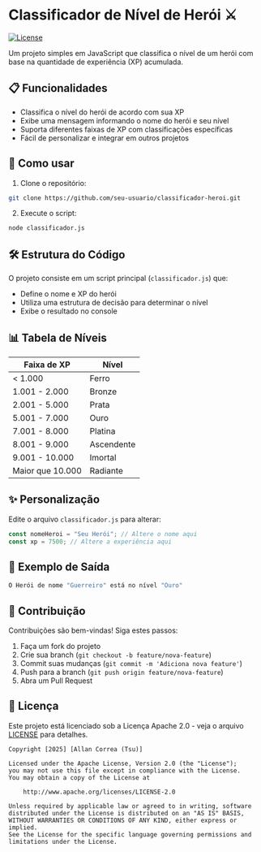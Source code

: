 # Classificador de Nível de Herói ⚔

[![License](https://img.shields.io/badge/License-Apache%202.0-blue.svg)](https://opensource.org/licenses/Apache-2.0)

Um projeto simples em JavaScript que classifica o nível de um herói com base na quantidade de experiência (XP) acumulada.

## 📋 Funcionalidades

- Classifica o nível do herói de acordo com sua XP
- Exibe uma mensagem informando o nome do herói e seu nível
- Suporta diferentes faixas de XP com classificações específicas
- Fácil de personalizar e integrar em outros projetos

## 🚀 Como usar

1. Clone o repositório:
```bash
git clone https://github.com/seu-usuario/classificador-heroi.git
```

2. Execute o script:
```bash
node classificador.js
```

## 🛠️ Estrutura do Código

O projeto consiste em um script principal (`classificador.js`) que:
- Define o nome e XP do herói
- Utiliza uma estrutura de decisão para determinar o nível
- Exibe o resultado no console

## 📊 Tabela de Níveis

| Faixa de XP       | Nível       |
|-------------------|-------------|
| < 1.000           | Ferro       |
| 1.001 - 2.000     | Bronze      |
| 2.001 - 5.000     | Prata       |
| 5.001 - 7.000     | Ouro        |
| 7.001 - 8.000     | Platina     |
| 8.001 - 9.000     | Ascendente  |
| 9.001 - 10.000    | Imortal     |
| Maior que 10.000  | Radiante    |

## ✨ Personalização

Edite o arquivo `classificador.js` para alterar:
```javascript
const nomeHeroi = "Seu Herói"; // Altere o nome aqui
const xp = 7500; // Altere a experiência aqui
```

## 📝 Exemplo de Saída

```bash
O Herói de nome "Guerreiro" está no nível "Ouro"
```

## 🤝 Contribuição

Contribuições são bem-vindas! Siga estes passos:
1. Faça um fork do projeto
2. Crie sua branch (`git checkout -b feature/nova-feature`)
3. Commit suas mudanças (`git commit -m 'Adiciona nova feature'`)
4. Push para a branch (`git push origin feature/nova-feature`)
5. Abra um Pull Request

## 📜 Licença

Este projeto está licenciado sob a Licença Apache 2.0 - veja o arquivo [LICENSE](LICENSE) para detalhes.

```
Copyright [2025] [Allan Correa (Tsu)]

Licensed under the Apache License, Version 2.0 (the "License");
you may not use this file except in compliance with the License.
You may obtain a copy of the License at

    http://www.apache.org/licenses/LICENSE-2.0

Unless required by applicable law or agreed to in writing, software
distributed under the License is distributed on an "AS IS" BASIS,
WITHOUT WARRANTIES OR CONDITIONS OF ANY KIND, either express or implied.
See the License for the specific language governing permissions and
limitations under the License.
```